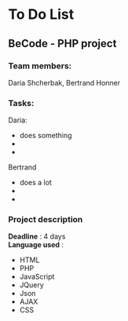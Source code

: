 # To Do List

## BeCode - PHP project


 ### Team members:
  Daria Shcherbak,
  Bertrand Honner
 
 ### Tasks:
  Daria:
  - does something
  -
  -
  Bertrand 
  - does a lot
  -
  -
### Project description

**Deadline** : 4 days  
**Language used** :  
- HTML
- PHP
- JavaScript
- JQuery
- Json
- AJAX
- CSS






